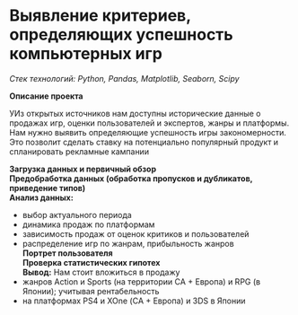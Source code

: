 # **Выявление критериев, определяющих успешность компьютерных игр**

_Стек технологий: Python, Pandas, Matplotlib, Seaborn, Scipy_

**Описание проекта**

УИз открытых источников нам доступны исторические данные о продажах игр, оценки пользователей и экспертов, жанры и платформы. Нам нужно выявить определяющие успешность игры закономерности. Это позволит сделать ставку на потенциально популярный продукт и спланировать рекламные кампании

**Загрузка данных и первичный обзор**  
**Предобработка данных (обработка пропусков и дубликатов, приведение типов)**  
**Анализ данных:**
- выбор актуального периода 
- динамика продаж по платформам
- зависимость продаж от оценок критиков и пользователей
- распределение игр по жанрам, прибыльность жанров  
**Портрет пользователя**  
**Проверка статистических гипотех**  
**Вывод:** Нам стоит вложиться в продажу 
- жанров Action и Sports (на территории СА + Европа) и RPG (в Японии); учитывая рентабельность
- на платформах PS4 и XOne (СА + Европа) и 3DS в Японии
